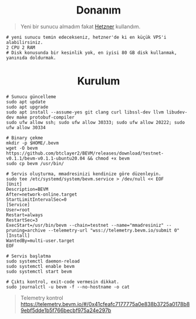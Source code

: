 

<h1 align="center">Donanım</h1>

> Yeni bir sunucu almadım fakat [Hetzner](https://hetzner.cloud/?ref=gIFAhUnYYjD3) kullandım.

```console
# yeni sunucu temin edecekseniz, hetzner'de ki en küçük VPS'i alabilirsiniz.
2 CPU 2 RAM
# Disk konusunda bir kesinlik yok, en iyisi 80 GB disk kullanmak, yanınıda doldurmak.
```

<h1 align="center">Kurulum</h1>

```console
# Sunucu güncelleme
sudo apt update
sudo apt upgrade
sudo apt install --assume-yes git clang curl libssl-dev llvm libudev-dev make protobuf-compiler
sudo ufw allow ssh; sudo ufw allow 30333; sudo ufw allow 20222; sudo ufw allow 30334

# Binary çekme
mkdir -p $HOME/.bevm
wget -O bevm https://github.com/btclayer2/BEVM/releases/download/testnet-v0.1.1/bevm-v0.1.1-ubuntu20.04 && chmod +x bevm
sudo cp bevm /usr/bin/

# Servis oluşturma, mmadresinizi kendinize göre düzenleyin.
sudo tee /etc/systemd/system/bevm.service > /dev/null << EOF
[Unit]
Description=BEVM
After=network-online.target
StartLimitIntervalSec=0
[Service]
User=root
Restart=always
RestartSec=3
ExecStart=/usr/bin/bevm --chain=testnet --name="mmadresiniz" --pruning=archive --telemetry-url "wss://telemetry.bevm.io/submit 0"
[Install]
WantedBy=multi-user.target
EOF

# Servis başlatma
sudo systemctl daemon-reload
sudo systemctl enable bevm
sudo systemctl start bevm

# Çıktı kontrol, exit-code vermesin dikkat.
sudo journalctl -u bevm -f --no-hostname -o cat
```

> Telemetry kontrol
https://telemetry.bevm.io/#/0x41cfeafc7177775a0e838b3725a0178b89ebf5dde1b5f766becbf975a24e297b
